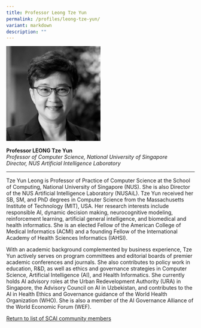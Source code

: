 ```yaml
---
title: Professor Leong Tze Yun
permalink: /profiles/leong-tze-yun/
variant: markdown
description: ""
---
```

<div style="width:50%"><img src="/images/People/leong_tze_yun_2.jpg" alt="Professor Leong Tze Yun"></div>

**Professor LEONG Tze Yun**<br>*Professor of Computer Science, National University of Singapore*<br>*Director, NUS Artificial Intelligence Laboratory*<br>

---

Tze Yun Leong is Professor of Practice of Computer Science at the School of Computing, National University of Singapore (NUS). She is also Director of the NUS Artificial Intelligence Laboratory (NUSAiL). Tze Yun received her SB, SM, and PhD degrees in Computer Science from the Massachusetts Institute of Technology (MIT), USA. Her research interests include responsible AI, dynamic decision making, neurocognitive modeling, reinforcement learning, artificial general intelligence, and biomedical and health informatics. She is an elected Fellow of the American College of Medical Informatics (ACMI) and a founding Fellow of the International Academy of Health Sciences Informatics (IAHSI). 

With an academic background complemented by business experience, Tze Yun actively serves on program committees and editorial boards of premier academic conferences and journals. She also contributes to policy work in education, R&amp;D, as well as ethics and governance strategies in Computer Science, Artificial Intelligence (AI), and Health Informatics. She currently holds AI advisory roles at the Urban Redevelopment Authority (URA) in Singapore, the Advisory Council on AI in Uzbekistan, and contributes to the AI in Health Ethics and Governance guidance of the World Health Organization (WHO). She is also a member of the AI Governance Alliance of the World Economic Forum (WEF).

[Return to list of SCAI community members](/community)